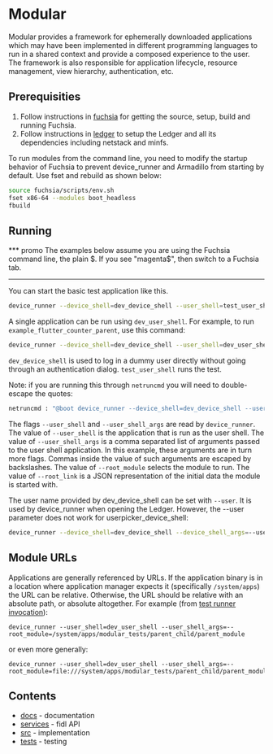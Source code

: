 Modular
=======

Modular provides a framework for ephemerally downloaded applications which may
have been implemented in different programming languages to run in a shared
context and provide a composed experience to the user. The framework is also
responsible for application lifecycle, resource management, view hierarchy,
authentication, etc.

## Prerequisities

1. Follow instructions in [fuchsia](https://fuchsia.googlesource.com/fuchsia/+/HEAD/README.md) for getting the source, setup, build and running Fuchsia. 
1. Follow instructions in [ledger](https://fuchsia.googlesource.com/ledger/+/HEAD/docs/user_guide.md) to setup the Ledger and all its dependencies including netstack and minfs.

To run modules from the command line, you need to modify the startup behavior
of Fuchsia to prevent device_runner and Armadillo from starting by default.
Use fset and rebuild as shown below:

```sh
source fuchsia/scripts/env.sh
fset x86-64 --modules boot_headless
fbuild
```

## Running

*** promo
The examples below assume you are using the Fuchsia command line, the plain $.
If you see "magenta$", then switch to a Fuchsia tab.
***

You can start the basic test application like this.

```sh
device_runner --device_shell=dev_device_shell --user_shell=test_user_shell --user_shell_args=--test=0
```

A single application can be run using `dev_user_shell`. For example, to run
`example_flutter_counter_parent`, use this command:

```sh
device_runner --device_shell=dev_device_shell --user_shell=dev_user_shell --user_shell_args='--root_module=example_flutter_counter_parent,--root_link={"http://schema.domokit.org/counter":5}'
```

`dev_device_shell` is used to log in a dummy user directly without
going through an authentication dialog. `test_user_shell` runs the test.

Note: if you are running this through `netruncmd` you will need to double-escape
the quotes:

```sh
netruncmd : "@boot device_runner --device_shell=dev_device_shell --user_shell=dev_user_shell --user_shell_args='--root_module=example_flutter_counter_parent,--root_link={\\\"http://schema.domokit.org/counter\\\":5}'"
```

The flags `--user_shell` and `--user_shell_args` are read by `device_runner`.
The value of `--user_shell` is the application that is run as the user shell.
The value of `--user_shell_args` is a comma separated list of arguments passed
to the user shell application. In this example, these arguments are in turn more
flags.  Commas inside the value of such arguments are escaped by backslashes.
The value of `--root_module` selects the module to run. The value of
`--root_link` is a JSON representation of the initial data the module is started
with.

The user name provided by dev_device_shell can be set with `--user`. It is used
by device_runner when opening the Ledger.  However, the --user parameter does
not work for userpicker_device_shell:

```sh
device_runner --device_shell=dev_device_shell --device_shell_args=--user=dummy_user --user_shell=test_user_shell --user_shell_args=--test=0
```

## Module URLs

Applications are generally referenced by URLs. If the application binary is in a
location where application manager expects it (specifically `/system/apps`)
the URL can be relative. Otherwise, the URL should be relative with an absolute
path, or absolute altogether. For example
(from [test runner invocation](tests/parent_child/test.sh)):

```
device_runner --user_shell=dev_user_shell --user_shell_args=--root_module=/system/apps/modular_tests/parent_child/parent_module
```

or even more generally:

```
device_runner --user_shell=dev_user_shell --user_shell_args=--root_module=file:///system/apps/modular_tests/parent_child/parent_module
```

## Contents

 - [docs](docs) - documentation
 - [services](services) - fidl API
 - [src](src) - implementation
 - [tests](tests) - testing
